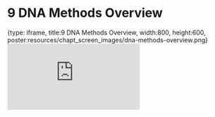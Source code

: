 # 9 DNA Methods Overview
 
{type: iframe, title:9 DNA Methods Overview, width:800, height:600, poster:resources/chapt_screen_images/dna-methods-overview.png}
![](https://hutchdatascience.org/Choosing_Genomics_Tools/no_toc/dna-methods-overview.html)
 

 
